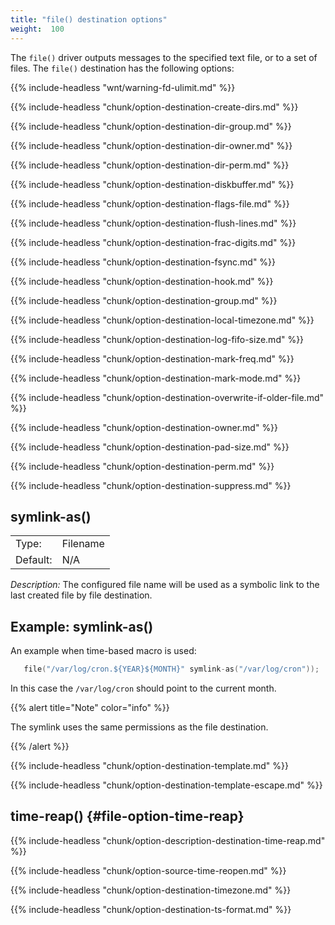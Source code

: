 ```yaml
---
title: "file() destination options"
weight:  100
---
```

<!-- DISCLAIMER: This file is based on the syslog-ng Open Source Edition documentation https://github.com/balabit/syslog-ng-ose-guides/commit/2f4a52ee61d1ea9ad27cb4f3168b95408fddfdf2 and is used under the terms of The syslog-ng Open Source Edition Documentation License. The file has been modified by Axoflow. -->

The `file()` driver outputs messages to the specified text file, or to a set of files. The `file()` destination has the following options:

{{% include-headless "wnt/warning-fd-ulimit.md" %}}

{{% include-headless "chunk/option-destination-create-dirs.md" %}}

{{% include-headless "chunk/option-destination-dir-group.md" %}}

{{% include-headless "chunk/option-destination-dir-owner.md" %}}

{{% include-headless "chunk/option-destination-dir-perm.md" %}}

{{% include-headless "chunk/option-destination-diskbuffer.md" %}}

{{% include-headless "chunk/option-destination-flags-file.md" %}}

{{% include-headless "chunk/option-destination-flush-lines.md" %}}

{{% include-headless "chunk/option-destination-frac-digits.md" %}}

{{% include-headless "chunk/option-destination-fsync.md" %}}

{{% include-headless "chunk/option-destination-hook.md" %}}

{{% include-headless "chunk/option-destination-group.md" %}}

{{% include-headless "chunk/option-destination-local-timezone.md" %}}

{{% include-headless "chunk/option-destination-log-fifo-size.md" %}}

{{% include-headless "chunk/option-destination-mark-freq.md" %}}

{{% include-headless "chunk/option-destination-mark-mode.md" %}}

{{% include-headless "chunk/option-destination-overwrite-if-older-file.md" %}}

{{% include-headless "chunk/option-destination-owner.md" %}}

{{% include-headless "chunk/option-destination-pad-size.md" %}}

{{% include-headless "chunk/option-destination-perm.md" %}}

{{% include-headless "chunk/option-destination-suppress.md" %}}


## symlink-as()

|          |          |
| -------- | -------- |
| Type:    | Filename |
| Default: | N/A      |

*Description:* The configured file name will be used as a symbolic link to the last created file by file destination.


## Example: symlink-as()

An example when time-based macro is used:

```c
   file("/var/log/cron.${YEAR}${MONTH}" symlink-as("/var/log/cron"));

```

In this case the `/var/log/cron` should point to the current month.

{{% alert title="Note" color="info" %}}

The symlink uses the same permissions as the file destination.

{{% /alert %}}



{{% include-headless "chunk/option-destination-template.md" %}}

{{% include-headless "chunk/option-destination-template-escape.md" %}}


## time-reap() {#file-option-time-reap}

{{% include-headless "chunk/option-description-destination-time-reap.md" %}}


{{% include-headless "chunk/option-source-time-reopen.md" %}}

{{% include-headless "chunk/option-destination-timezone.md" %}}

{{% include-headless "chunk/option-destination-ts-format.md" %}}
